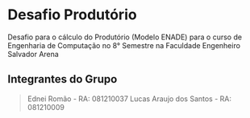 # Desafio Produtório

Desafio para o cálculo do Produtório (Modelo ENADE) para o curso de Engenharia de Computação no 8° Semestre na Faculdade Engenheiro Salvador Arena

## Integrantes do Grupo
> Ednei Romão - RA: 081210037
> Lucas Araujo dos Santos - RA: 081210009